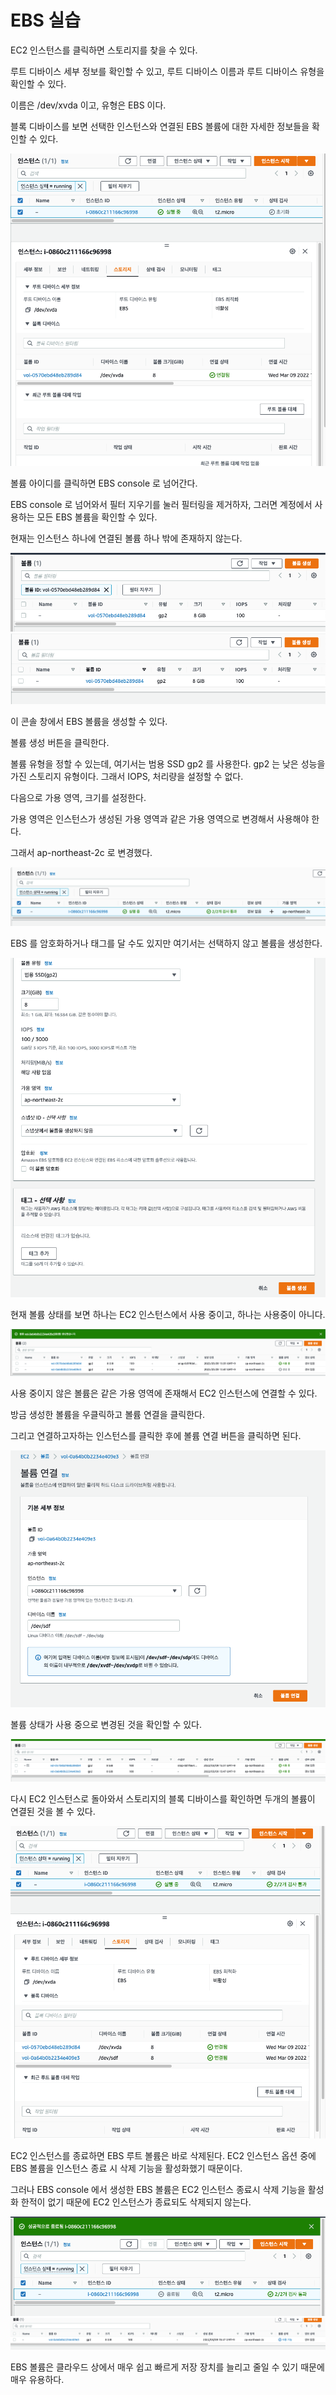 # EBS 실습

EC2 인스턴스를 클릭하면 스토리지를 찾을 수 있다.

루트 디바이스 세부 정보를 확인할 수 있고, 루트 디바이스 이름과 루트 디바이스 유형을 확인할 수 있다.

이름은 /dev/xvda 이고, 유형은 EBS 이다.

블록 디바이스를 보면 선택한 인스턴스와 연결된 EBS 볼륨에 대한 자세한 정보들을 확인할 수 있다.

![img.png](img.png)

볼륨 아이디를 클릭하면 EBS console 로 넘어간다. 

EBS console 로 넘어와서 필터 지우기를 눌러 필터링을 제거하자, 그러면 계정에서 사용하는 모든 EBS 볼륨을 확인할 수 있다.

현재는 인스턴스 하나에 연결된 볼륨 하나 밖에 존재하지 않는다.

![img_1.png](img_1.png)
![img_2.png](img_2.png)

이 콘솔 창에서 EBS 볼륨을 생성할 수 있다. 

볼륨 생성 버튼을 클릭한다.

볼륨 유형을 정할 수 있는데, 여기서는 범용 SSD gp2 를 사용한다. gp2 는 낮은 성능을 가진 스토리지 유형이다. 그래서 IOPS, 처리량을 설정할 수 없다.

다음으로 가용 영역, 크기를 설정한다.

가용 영역은 인스턴스가 생성된 가용 영역과 같은 가용 영역으로 변경해서 사용해야 한다.

그래서 ap-northeast-2c 로 변경했다.

![img_3.png](img_3.png)

EBS 를 암호화하거나 태그를 달 수도 있지만 여기서는 선택하지 않고 볼륨을 생성한다.

![img_5.png](img_5.png)

현재 볼륨 상태를 보면 하나는 EC2 인스턴스에서 사용 중이고, 하나는 사용중이 아니다.

![img_6.png](img_6.png)

사용 중이지 않은 볼륨은 같은 가용 영역에 존재해서 EC2 인스턴스에 연결할 수 있다.

방금 생성한 볼륨을 우클릭하고 볼륨 연결을 클릭한다.

그리고 연결하고자하는 인스턴스를 클릭한 후에 볼륨 연결 버튼을 클릭하면 된다.

![img_7.png](img_7.png)

볼륨 상태가 사용 중으로 변경된 것을 확인할 수 있다.

![img_8.png](img_8.png)

다시 EC2 인스턴스로 돌아와서 스토리지의 블록 디바이스를 확인하면 두개의 볼륨이 연결된 것을 볼 수 있다.

![img_9.png](img_9.png)

EC2 인스턴스를 종료하면 EBS 루트 볼륨은 바로 삭제된다. EC2 인스턴스 옵션 중에 EBS 볼륨을 인스턴스 종료 시 삭제 기능을 활성화했기 때문이다.

그러나 EBS console 에서 생성한 EBS 볼륨은 EC2 인스턴스 종료시 삭제 기능을 활성화 한적이 없기 때문에 EC2 인스턴스가 종료되도 삭제되지 않는다.

![img_10.png](img_10.png)
![img_11.png](img_11.png)

EBS 볼륨은 클라우드 상에서 매우 쉽고 빠르게 저장 장치를 늘리고 줄일 수 있기 때문에 매우 유용하다.